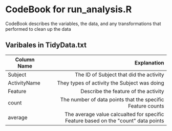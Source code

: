 CodeBook for run_analysis.R
===========================
 CodeBook describes the variables, the data, and any transformations that performed to clean up the data
 
 Varibales in TidyData.txt
-----------------------


| Column Name   |     Explanation       |
| ------------- |-------------:| 
| Subject      |The ID of Subject that did the activity | 
| ActivityName      |They types of activity the Subject was doing      | 
| Feature | Describe the feature of the activity      |
| count    | The number of data points that the specific Feature counts|
| average  | The average value calcualted for specific Feature based on the "count" data points|
 
